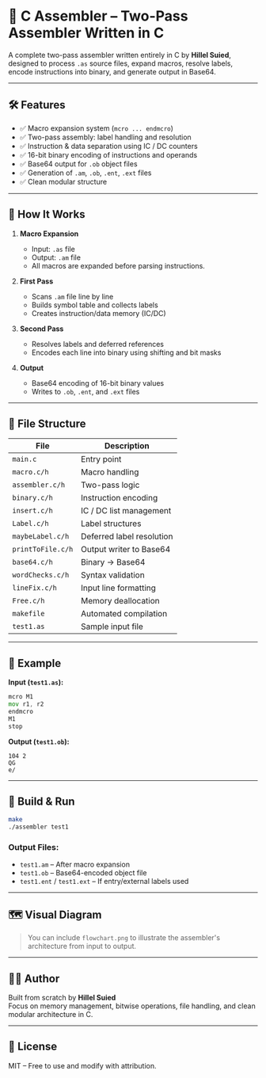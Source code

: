 # 🧠 C Assembler – Two-Pass Assembler Written in C

A complete two-pass assembler written entirely in C by **Hillel Suied**, designed to process `.as` source files, expand macros, resolve labels, encode instructions into binary, and generate output in Base64.

---

## 🛠 Features

- ✅ Macro expansion system (`mcro ... endmcro`)
- ✅ Two-pass assembly: label handling and resolution
- ✅ Instruction & data separation using IC / DC counters
- ✅ 16-bit binary encoding of instructions and operands
- ✅ Base64 output for `.ob` object files
- ✅ Generation of `.am`, `.ob`, `.ent`, `.ext` files
- ✅ Clean modular structure

---

## 🔄 How It Works

1. **Macro Expansion**  
   - Input: `.as` file  
   - Output: `.am` file  
   - All macros are expanded before parsing instructions.

2. **First Pass**  
   - Scans `.am` file line by line  
   - Builds symbol table and collects labels  
   - Creates instruction/data memory (IC/DC)

3. **Second Pass**  
   - Resolves labels and deferred references  
   - Encodes each line into binary using shifting and bit masks

4. **Output**  
   - Base64 encoding of 16-bit binary values  
   - Writes to `.ob`, `.ent`, and `.ext` files

---

## 📁 File Structure

| File               | Description |
|--------------------|-------------|
| `main.c`           | Entry point |
| `macro.c/h`        | Macro handling |
| `assembler.c/h`    | Two-pass logic |
| `binary.c/h`       | Instruction encoding |
| `insert.c/h`       | IC / DC list management |
| `Label.c/h`        | Label structures |
| `maybeLabel.c/h`   | Deferred label resolution |
| `printToFile.c/h`  | Output writer to Base64 |
| `base64.c/h`       | Binary → Base64 |
| `wordChecks.c/h`   | Syntax validation |
| `lineFix.c/h`      | Input line formatting |
| `Free.c/h`         | Memory deallocation |
| `makefile`         | Automated compilation |
| `test1.as`         | Sample input file |

---

## 📸 Example

**Input (`test1.as`):**
```asm
mcro M1
mov r1, r2
endmcro
M1
stop
```

**Output (`test1.ob`):**
```
104 2
QG
e/
```

---

## 🚀 Build & Run

```bash
make
./assembler test1
```

### Output Files:
- `test1.am` – After macro expansion
- `test1.ob` – Base64-encoded object file
- `test1.ent` / `test1.ext` – If entry/external labels used

---

## 🗺️ Visual Diagram

> You can include `flowchart.png` to illustrate the assembler's architecture from input to output.

---

## 👨‍💻 Author

Built from scratch by **Hillel Suied**  
Focus on memory management, bitwise operations, file handling, and clean modular architecture in C.

---

## 📜 License

MIT – Free to use and modify with attribution.

